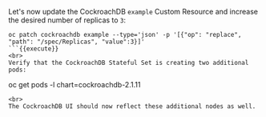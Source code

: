 Let's now update the CockroachDB `example` Custom Resource and increase the desired number of replicas to `3`:

```
oc patch cockroachdb example --type='json' -p '[{"op": "replace", "path": "/spec/Replicas", "value":3}]'
```{{execute}}
<br>
Verify that the CockroachDB Stateful Set is creating two additional pods:

```
oc get pods -l chart=cockroachdb-2.1.11
```{{execute}}
<br>
The CockroachDB UI should now reflect these additional nodes as well.



